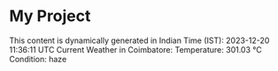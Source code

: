 # My Project

This content is dynamically generated in Indian Time (IST): 2023-12-20 11:36:11 UTC
Current Weather in Coimbatore:
Temperature: 301.03 °C
Condition: haze
